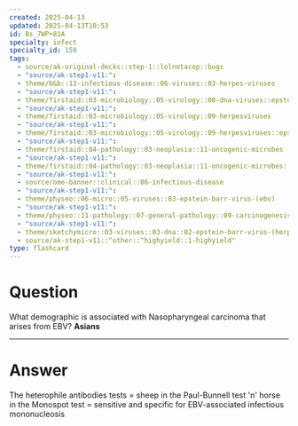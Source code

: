 ```yaml
---
created: 2025-04-13
updated: 2025-04-13T10:53
id: Bs_7WP+81A
specialty: infect
specialty_id: 159
tags:
  - source/ak-original-decks::step-1::lolnotacop::bugs
  - "source/ak-step1-v11:": 
  - theme/b&b::13-infectious-disease::06-viruses::03-herpes-viruses
  - "source/ak-step1-v11:": 
  - theme/firstaid::03-microbiology::05-virology::08-dna-viruses::epstein-barr-virus
  - "source/ak-step1-v11:": 
  - theme/firstaid::03-microbiology::05-virology::09-herpesviruses
  - "source/ak-step1-v11:": 
  - theme/firstaid::03-microbiology::05-virology::09-herpesviruses::epstein-barr-virus
  - "source/ak-step1-v11:": 
  - theme/firstaid::04-pathology::03-neoplasia::11-oncogenic-microbes
  - "source/ak-step1-v11:": 
  - theme/firstaid::04-pathology::03-neoplasia::11-oncogenic-microbes::ebv
  - "source/ak-step1-v11:": 
  - source/ome-banner::clinical::06-infectious-disease
  - "source/ak-step1-v11:": 
  - theme/physeo::06-micro::05-viruses::03-epstein-barr-virus-(ebv)
  - "source/ak-step1-v11:": 
  - theme/physeo::11-pathology::07-general-pathology::09-carcinogenesis
  - "source/ak-step1-v11:": 
  - theme/sketchymicro::03-viruses::03-dna::02-epstein-barr-virus-(herpesviridae)
  - source/ak-step1-v11::^other::^highyield::1-highyield"
type: flashcard
---
```


# Question
What demographic is associated with Nasopharyngeal carcinoma that arises from EBV?   **Asians**

---

# Answer
The heterophile antibodies tests = sheep in the Paul-Bunnell test 'n' horse in the Monospot test = sensitive and specific for EBV-associated infectious mononucleosis